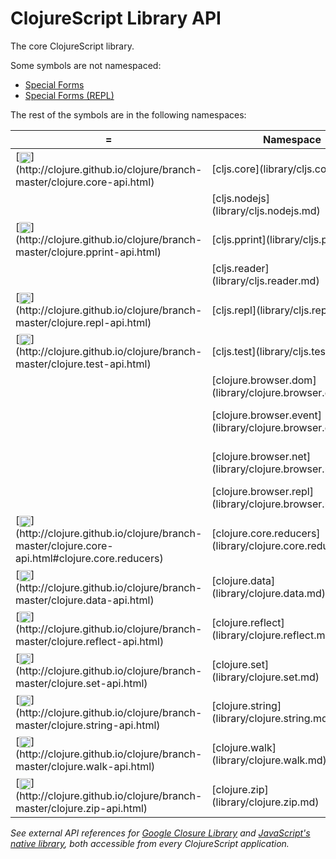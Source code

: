 # ClojureScript Library API

The core ClojureScript library.

Some symbols are not namespaced:

- [Special Forms](library/special.md)
- [Special Forms (REPL)](library/specialrepl.md)

The rest of the symbols are in the following namespaces:

 <table>
<thead><tr>
<th>=</th>
<th>Namespace</th>
<th>Description</th>
</tr></thead>
<tr>
<td>[<img width="18px" valign="middle" src="http://i.imgur.com/1GjPKvB.png">](http://clojure.github.io/clojure/branch-master/clojure.core-api.html)</td>
<td>[cljs.core](library/cljs.core.md)</td>
<td>fundamental library of the ClojureScript language</td>
</tr>
<tr>
<td></td>
<td>[cljs.nodejs](library/cljs.nodejs.md)</td>
<td>nodejs support functions</td>
</tr>
<tr>
<td>[<img width="18px" valign="middle" src="http://i.imgur.com/1GjPKvB.png">](http://clojure.github.io/clojure/branch-master/clojure.pprint-api.html)</td>
<td>[cljs.pprint](library/cljs.pprint.md)</td>
<td>a pretty-printer for printing data structures</td>
</tr>
<tr>
<td></td>
<td>[cljs.reader](library/cljs.reader.md)</td>
<td>a reader to parse text and produce data structures</td>
</tr>
<tr>
<td>[<img width="18px" valign="middle" src="http://i.imgur.com/1GjPKvB.png">](http://clojure.github.io/clojure/branch-master/clojure.repl-api.html)</td>
<td>[cljs.repl](library/cljs.repl.md)</td>
<td>macros auto-imported into a ClojureScript REPL</td>
</tr>
<tr>
<td>[<img width="18px" valign="middle" src="http://i.imgur.com/1GjPKvB.png">](http://clojure.github.io/clojure/branch-master/clojure.test-api.html)</td>
<td>[cljs.test](library/cljs.test.md)</td>
<td>a unit-testing framework</td>
</tr>
<tr>
<td></td>
<td>[clojure.browser.dom](library/clojure.browser.dom.md)</td>
<td>browser DOM library, wrapping [goog.dom](http://www.closurecheatsheet.com/dom)</td>
</tr>
<tr>
<td></td>
<td>[clojure.browser.event](library/clojure.browser.event.md)</td>
<td>browser event library, wrapping [goog.events](http://www.closurecheatsheet.com/events)</td>
</tr>
<tr>
<td></td>
<td>[clojure.browser.net](library/clojure.browser.net.md)</td>
<td>network communication library, wrapping [goog.net](http://www.closurecheatsheet.com/net)</td>
</tr>
<tr>
<td></td>
<td>[clojure.browser.repl](library/clojure.browser.repl.md)</td>
<td>evaluate compiled cljs in a browser. send results back to server</td>
</tr>
<tr>
<td>[<img width="18px" valign="middle" src="http://i.imgur.com/1GjPKvB.png">](http://clojure.github.io/clojure/branch-master/clojure.core-api.html#clojure.core.reducers)</td>
<td>[clojure.core.reducers](library/clojure.core.reducers.md)</td>
<td>a library for reduction and parallel folding (parallelism not supported)</td>
</tr>
<tr>
<td>[<img width="18px" valign="middle" src="http://i.imgur.com/1GjPKvB.png">](http://clojure.github.io/clojure/branch-master/clojure.data-api.html)</td>
<td>[clojure.data](library/clojure.data.md)</td>
<td>non-core data functions</td>
</tr>
<tr>
<td>[<img width="18px" valign="middle" src="http://i.imgur.com/1GjPKvB.png">](http://clojure.github.io/clojure/branch-master/clojure.reflect-api.html)</td>
<td>[clojure.reflect](library/clojure.reflect.md)</td>
<td>deprecated</td>
</tr>
<tr>
<td>[<img width="18px" valign="middle" src="http://i.imgur.com/1GjPKvB.png">](http://clojure.github.io/clojure/branch-master/clojure.set-api.html)</td>
<td>[clojure.set](library/clojure.set.md)</td>
<td>set operations such as union/intersection</td>
</tr>
<tr>
<td>[<img width="18px" valign="middle" src="http://i.imgur.com/1GjPKvB.png">](http://clojure.github.io/clojure/branch-master/clojure.string-api.html)</td>
<td>[clojure.string](library/clojure.string.md)</td>
<td>string operations</td>
</tr>
<tr>
<td>[<img width="18px" valign="middle" src="http://i.imgur.com/1GjPKvB.png">](http://clojure.github.io/clojure/branch-master/clojure.walk-api.html)</td>
<td>[clojure.walk](library/clojure.walk.md)</td>
<td>a generic tree walker for Clojure data structures</td>
</tr>
<tr>
<td>[<img width="18px" valign="middle" src="http://i.imgur.com/1GjPKvB.png">](http://clojure.github.io/clojure/branch-master/clojure.zip-api.html)</td>
<td>[clojure.zip](library/clojure.zip.md)</td>
<td>functional hierarchical zipper, w/ navigation/editing/enumeration</td>
</tr>
</table>

_See external API references for [Google Closure Library] and [JavaScript's
native library], both accessible from every ClojureScript application._

[Google Closure Library]:http://google.github.io/closure-library/api/
[JavaScript's native library]:https://developer.mozilla.org/docs/Web/JavaScript/Reference

